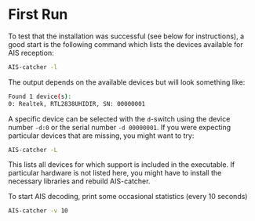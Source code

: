# First Run


To test that the installation was successful (see below for instructions), a good start is the following command which lists the devices available for AIS reception:
```bash
AIS-catcher -l
```
The output depends on the available devices but will look something like:
```bash
Found 1 device(s):
0: Realtek, RTL2838UHIDIR, SN: 00000001
```
A specific device can be selected with the ``d``-switch using the device number ``-d:0`` or the serial number ``-d 00000001``. If you were expecting  particular devices that are missing, you might want to try:
```bash
AIS-catcher -L
```
This lists all devices for which support is included in the executable. If particular hardware is not listed here, you might have to install the necessary libraries and rebuild AIS-catcher.

To start AIS decoding, print some occasional statistics (every 10 seconds)
```bash
AIS-catcher -v 10
```